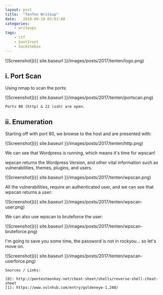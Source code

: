 ```yaml
---
layout: post
title:	"TenTen Writeup"
date:	2018-09-10 03:01:00
categories:
    - writeups
tags:
    - ctf
    - boot2root
    - hackthebox
---
```

<head>
	<title> TenTen Writeup | HackTheBox </title>
</head>

![Screenshot]({{ site.baseurl }}/images/posts/2017/tenten/logo.png)

## i. Port Scan

Using nmap to scan the ports:

![Screenshot]({{ site.baseurl }}/images/posts/2017/tenten/portscan.png)

`Ports 80 (http) & 22 (ssh) are open.`

## ii. Enumeration

Starting off with port 80, we browse to the host and are presented with:

![Screenshot]({{ site.baseurl }}/images/posts/2017/tenten/http.png)

We can see that Wordpress is running, which means it's time for wpscan!

wpscan returns the Wordpress Version, and other vital information such as vulnerabilities, themes, plugins, and users.

![Screenshot]({{ site.baseurl }}/images/posts/2017/tenten/wpscan.png)

All the vulnerabilities, require an authenticated user, and we can see that wpscan returns a user:

![Screenshot]({{ site.baseurl }}/images/posts/2017/tenten/wpscan-user.png)

We can also use wpscan to bruteforce the user:

![Screenshot]({{ site.baseurl }}/images/posts/2017/tenten/wpscan-bruteforce.png)

I'm going to save you some time, the password is not in rockyou... so let's move on.

![Screenshot]({{ site.baseurl }}/images/posts/2017/tenten/wpscan-userforce.png)

~~~
Sources / Links:

[0]: http://pentestmonkey.net/cheat-sheet/shells/reverse-shell-cheat-sheet
[1]: https://www.vulnhub.com/entry/goldeneye-1,240/
~~~




